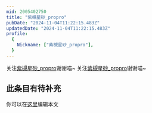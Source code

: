 ```yaml
---
mid: 2005402750
title: "紫槻星砂_propro"
pubDate: "2024-11-04T11:22:15.483Z"
updatedDate: "2024-11-04T11:22:15.483Z"
profile:
  {
    Nickname: ["紫槻星砂_propro"],
  }
---
```


关注[紫槻星砂_propro](https://space.bilibili.com/2005402750)谢谢喵~ 关注[紫槻星砂_propro](https://space.bilibili.com/2005402750)谢谢喵~

## 此条目有待补充
你可以在[这里](https://github.com/Yuhanawa/VTuber.ICU/edit/master/src/content/v/紫槻星砂_propro/index.md)编辑本文
